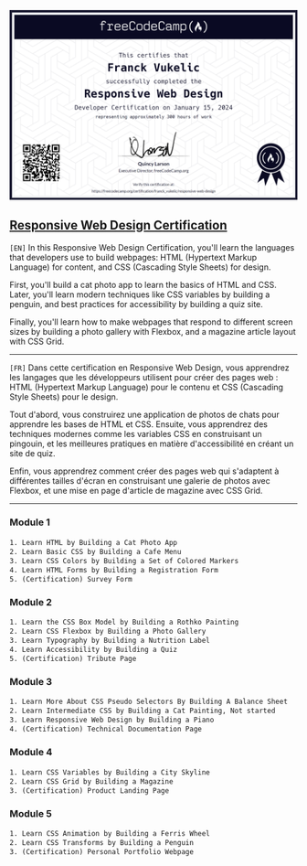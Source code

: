 ![Example Image](Certificate.png)

## [Responsive Web Design Certification](https://www.freecodecamp.org/learn/2022/responsive-web-design)

`[EN]`
In this Responsive Web Design Certification, you'll learn the languages that developers use to build webpages: HTML (Hypertext Markup Language) for content, and CSS (Cascading Style Sheets) for design.

First, you'll build a cat photo app to learn the basics of HTML and CSS. Later, you'll learn modern techniques like CSS variables by building a penguin, and best practices for accessibility by building a quiz site.

Finally, you'll learn how to make webpages that respond to different screen sizes by building a photo gallery with Flexbox, and a magazine article layout with CSS Grid.

---

`[FR]` Dans cette certification en Responsive Web Design, vous apprendrez les langages que les développeurs utilisent pour créer des pages web : HTML (Hypertext Markup Language) pour le contenu et CSS (Cascading Style Sheets) pour le design.

Tout d'abord, vous construirez une application de photos de chats pour apprendre les bases de HTML et CSS. Ensuite, vous apprendrez des techniques modernes comme les variables CSS en construisant un pingouin, et les meilleures pratiques en matière d'accessibilité en créant un site de quiz.

Enfin, vous apprendrez comment créer des pages web qui s'adaptent à différentes tailles d'écran en construisant une galerie de photos avec Flexbox, et une mise en page d'article de magazine avec CSS Grid.

---

### Module 1

```
1. Learn HTML by Building a Cat Photo App
2. Learn Basic CSS by Building a Cafe Menu
3. Learn CSS Colors by Building a Set of Colored Markers
4. Learn HTML Forms by Building a Registration Form
5. (Certification) Survey Form
```

### Module 2

```
1. Learn the CSS Box Model by Building a Rothko Painting
2. Learn CSS Flexbox by Building a Photo Gallery
3. Learn Typography by Building a Nutrition Label
4. Learn Accessibility by Building a Quiz
5. (Certification) Tribute Page
```

### Module 3

```
1. Learn More About CSS Pseudo Selectors By Building A Balance Sheet
2. Learn Intermediate CSS by Building a Cat Painting, Not started
3. Learn Responsive Web Design by Building a Piano
4. (Certification) Technical Documentation Page
```

### Module 4

```
1. Learn CSS Variables by Building a City Skyline
2. Learn CSS Grid by Building a Magazine
3. (Certification) Product Landing Page
```

### Module 5

```
1. Learn CSS Animation by Building a Ferris Wheel
2. Learn CSS Transforms by Building a Penguin
3. (Certification) Personal Portfolio Webpage
```
